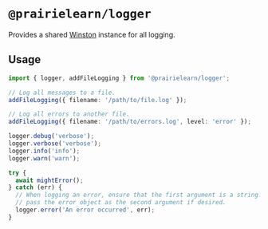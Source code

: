 # `@prairielearn/logger`

Provides a shared [Winston](https://github.com/winstonjs/winston) instance for all logging.

## Usage

```ts
import { logger, addFileLogging } from '@prairielearn/logger';

// Log all messages to a file.
addFileLogging({ filename: '/path/to/file.log' });

// Log all errors to another file.
addFileLogging({ filename: '/path/to/errors.log', level: 'error' });

logger.debug('verbose');
logger.verbose('verbose');
logger.info('info');
logger.warn('warn');

try {
  await mightError();
} catch (err) {
  // When logging an error, ensure that the first argument is a string. You can
  // pass the error object as the second argument if desired.
  logger.error('An error occurred', err);
}
```
